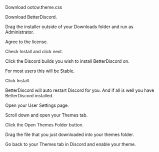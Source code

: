 Download ootcw.theme.css

Download BetterDiscord.

Drag the installer outside of your Downloads folder and run as Administrator.

Agree to the license.

Check Install and click next.

Click the Discord builds you wish to install BetterDiscord on.

For most users this will be Stable.

Click Install.

BetterDiscord will auto restart Discord for you. And if all is well you have BetterDiscord installed.

Open your User Settings page.

Scroll down and open your Themes tab.

Click the Open Themes Folder button.

Drag the file that you just downloaded into your themes folder.

Go back to your Themes tab in Discord and enable your theme.

